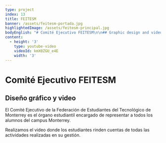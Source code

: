 ```yaml
---
type: project
index: 13
title: FEITESM
banner: /assets/feitesm-portada.jpg
highlightedImage: /assets/feitesm-principal.jpg
bodyEnglish: "# Comité Ejecutivo FEITESM\n\n## Graphic design and video\n\nThe Student Government of Tecnológico de Monterrey is a student lead administration that represents the students of the Tecnológico de Monterrey at the Monterrey campus.\r\n\nKatartico conducted a video where students from the council presented a report of all the activities carried out throughout their administration."
content:
  - height: '3'
    type: youtube-video
    videoId: kmX0ZGU_e4E
    width: '3'
---
```

# Comité Ejecutivo FEITESM

## Diseño gráfico y video

El Comité Ejecutivo de la Federación de Estudiantes del Tecnológico de Monterrey es el órgano estudiantil encargado de representar a todos los alumnos del campus Monterrey.

Realizamos el video donde los estudiantes rinden cuentas de todas las actividades realizadas en su gestión.
